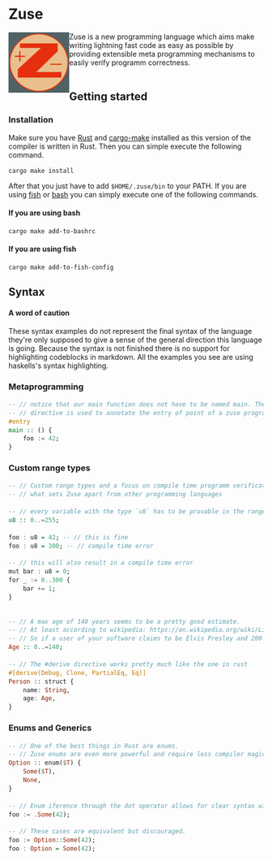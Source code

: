 # Zuse

<img align="left" src="resources/zuse_logo.svg" alt="drawing" width="120"/>
Zuse is a new programming language which aims make writing lightning fast code
as easy as possible by providing extensible meta programming mechanisms to easily
verify programm correctness.
<br><br/>

## Getting started

### Installation

Make sure you have [Rust](https://www.rust-lang.org/) and [cargo-make](https://github.com/sagiegurari/cargo-make)
installed as this version of the compiler is written in Rust.
Then you can simple execute the following command.

```console
cargo make install
```

After that you just have to add `$HOME/.zuse/bin` to your PATH. If you
are using [fish](https://fishshell.com/) or [bash](https://www.gnu.org/software/bash/)
you can simply execute one of the following commands.

#### If you are using bash
```console
cargo make add-to-bashrc
```

#### If you are using fish
```console
cargo make add-to-fish-config
```

## Syntax

#### A word of caution
These syntax examples do not represent the final syntax of the language they're
only supposed to give a sense of the general direction this language is going.
Because the syntax is not finished there is no support for highlighting codeblocks
in markdown. All the examples you see are using haskells's syntax highlighting.


### Metaprogramming
```haskell
-- // notice that our main function does not have to be named main. The #entry
-- // directive is used to annotate the entry of point of a zuse programm.
#entry
main :: () {
	foo := 42;
}
```


### Custom range types
```haskell
-- // Custom range types and a focus on compile time programm verification is 
-- // what sets Zuse apart from other programming languages

-- // every variable with the type `u8` has to be provable in the range from 0 to including 255
u8 :: 0..=255;

foo : u8 = 42; -- // this is fine
foo : u8 = 300; -- // compile time error

-- // this will also result in a compile time error
mut bar : u8 = 0;
for _ := 0..300 {
	bar += 1;
}
```

```haskell

-- // A max age of 140 years seems to be a pretty good estimate.
-- // At least according to wikipedia: https://en.wikipedia.org/wiki/List_of_the_verified_oldest_people
-- // So if a user of your software claims to be Elvis Presley and 200 years old something is probably not right :D
Age :: 0..=140;

-- // The #derive directive works pretty much like the one in rust 
#[derive(Debug, Clone, PartialEq, Eq)]
Person :: struct {
	name: String,
	age: Age,
}
```

### Enums and Generics
```haskell
-- // One of the best things in Rust are enums.
-- // Zuse enums are even more powerful and require less compiler magic to work.
Option :: enum($T) {
	Some($T),
	None,
}

-- // Enum iference through the dot operator allows for clear syntax without too much visual noise
foo := .Some(42);

-- // These cases are equivalent but discouraged.
foo := Option::Some(42);
foo : Option = Some(42);
```
